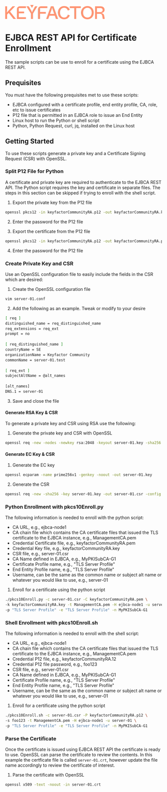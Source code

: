 ![Keyfactor Community](../../keyfactor_community_logo.png)
# EJBCA REST API for Certificate Enrollment
The sample scripts can be use to enroll for a certificate using the EJBCA REST API. 

## Prequisites
You must have the following prequisites met to use these scripts:

- EJBCA configured with a certificate profile, end entity profile, CA, role, etc to issue certificates
- P12 file that is permitted in an EJBCA role to issue an End Entity 
- Linux host to run the Python or shell script
- Python, Python Request, curl, jq, installed on the Linux host


## Getting Started
To use these scripts generate a private key and a Certificate Signing Request (CSR) with OpenSSL.  

### Split P12 File for Python
A certificate and private key are required to authenticate to the EJBCA REST API. The Python script requires the key and certificate in separate files. The steps in this section can be skipped if trying to enroll with the shell script.

1. Export the private key from the P12 file
```bash
openssl pkcs12 -in keyfactorCommunityRA.p12 -out keyfactorCommunityRA.key -nodes -nocerts
```
2. Enter the password for the P12 file

3. Export the certificate from the P12 file
```bash
openssl pkcs12 -in keyfactorCommunityRA.p12 -out keyfactorCommunityRA.pem -nokeys
```
4. Enter the password for the P12 file 

### Create Private Key and CSR
Use an OpenSSL configuration file to easily include the fields in the CSR which are desired:

1. Create the OpenSSL configuration file

```bash
vim server-01.conf

```
2. Add the following as an example. Tweak or modify to your desire

```bash
[ req ]
distinguished_name = req_distinguished_name
req_extensions = req_ext
prompt = no

[ req_distinguished_name ]
countryName = SE
organizationName = Keyfactor Community
commonName = server-01.test
 
[ req_ext ]
subjectAltName = @alt_names
 
[alt_names]
DNS.1 = server-01

```

3. Save and close the file

#### Generate RSA Key & CSR
To generate a private key and CSR using RSA use the following:

1. Generate the private key and CSR with OpenSSL
```bash
openssl req -new -nodes -newkey rsa:2048 -keyout server-01.key -sha256 -out server-01.csr -config server-01.conf 
```

#### Generate EC Key & CSR

1. Generate the EC key
```bash
openssl ecparam -name prime256v1 -genkey -noout -out server-01.key
```

2. Generate the CSR 
```bash
openssl req -new -sha256 -key server-01.key -out server-01.csr -config server-01.conf
```

### Python Enrollment with pkcs10Enroll.py
The following information is needed to enroll with the python script:

- CA URL, e.g., ejbca-node1
- CA chain file which contains the CA certificate files that issued the TLS certificate to the EJBCA instance, e.g., ManagementCA.pem
- Credential Certificate file, e.g., keyfactorCommunityRA.pem
- Credential Key file, e.g., keyfactorCommunityRA.key
- CSR file, e.g., server-01.csr
- CA Name defined in EJBCA, e.g., MyPKISubCA-G1
- Certificate Profile name, e.g., "TLS Server Profile"
- End Entity Profile name, e.g., "TLS Server Profile"
- Username, can be the same as the common name or subject alt name or whatever you would like to use, e.g., server-01

1. Enroll for a certificate using the python script
```bash
./pkcs10Enroll.py -c server-01.csr -C keyfactorCommunityRA.pem \
-k keyfactorCommunityRA.key -t ManagementCA.pem -H ejbca-node1 -u server-01 \
-p "TLS Server Profile" -e "TLS Server Profile" -n MyPKISubCA-G1
```

### Shell Enrollment with pkcs10Enroll.sh
The following information is needed to enroll with the shell script:

- CA URL, e.g., ejbca-node1
- CA chain file which contains the CA certificate files that issued the TLS certificate to the EJBCA instance, e.g., ManagementCA.pem
- Credential P12 file, e.g., keyfactorCommunityRA.12
- Credential P12 file password, e.g., foo123
- CSR file, e.g., server-01.csr
- CA Name defined in EJBCA, e.g., MyPKISubCA-G1
- Certificate Profile name, e.g., "TLS Server Profile"
- End Entity Profile name, e.g., "TLS Server Profile"
- Username, can be the same as the common name or subject alt name or whatever you would like to use, e.g., server-01

1. Enroll for a certificate using the python script
```bash
./pkcs10Enroll.sh -c server-01.csr -P keyfactorCommunityRA.p12 \
-s foo123 -t ManagementCA.pem -H ejbca-node1 -u server-01 \
-p "TLS Server Profile" -e "TLS Server Profile" -n MyPKISubCA-G1
```

### Parse the Certificate
Once the certificate is issued using EJBCA REST API the certificate is ready to use. OpenSSL can parse the certificate to review the contents. In this example the certficate file is called `server-01.crt`, however update the file name accordingly to review the certificate of interest.

1. Parse the certificate with OpenSSL
```bash
openssl x509 -text -noout -in server-01.crt
```
